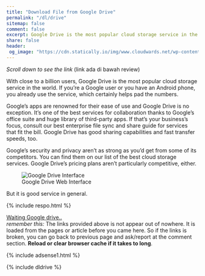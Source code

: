 ```yaml
---
title: "Download File from Google Drive"
permalink: "/dl/drive"
sitemap: false
comment: false
excerpt: Google Drive is the most popular cloud storage service in the world
share: false
header:
 og_image: "https://cdn.statically.io/img/www.cloudwards.net/wp-content/uploads/2018/07/Google-Drive-Web-Interface-Slider1.png"
---
```

<div class="notice notice--primary align-center"><i>Scroll down to see the link</i> (link ada di bawah review)</div>
<p>With close to a billion users, Google Drive is the most popular cloud storage service in the world. If you’re a Google user or you have an Android phone, you already use the service, which certainly helps pad the numbers.</p>
<p>Google’s apps are renowned for their ease of use and Google Drive is no exception. It’s one of the best services for collaboration thanks to Google’s office suite and huge library of third-party apps. If that’s your business’s focus, consult our best enterprise file sync and share guide for services that fit the bill. Google Drive has good sharing capabilities and fast transfer speeds, too.</p>
<p>Google’s security and privacy aren’t as strong as you’d get from some of its competitors. You can find them on our list of the best cloud storage services. Google Drive’s pricing plans aren’t particularly competitive, either.</p>
<figure><img src="https://cdn.statically.io/img/www.cloudwards.net/wp-content/uploads/2018/07/Google-Drive-Web-Interface-Slider1.png" alt="Google Drive Interface"><figcaption>Google Drive Web Interface</figcaption></figure>
<p>But it is good service in general.</p>

{% include respo.html %}

<div class="align-center">
<a href="/" id="download" class="btn btn--primary">
Waiting Google drive..
</a>
</div>
<div id="notice" class="notice notice--primary">
<i>remember this:</i> The links provided above is not appear out of nowhere. It is loaded from the pages or article before you came here. So if the links is broken, you can go back to previous page and ask/report at the comment section. <b>Reload or clear browser cache if it takes to long</b>.
</div>

{% include adsense1.html %}

{% include dldrive %}
